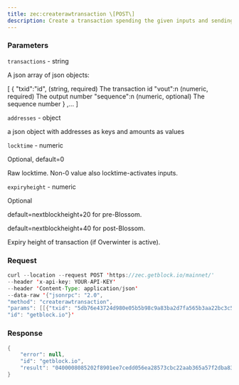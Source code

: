 ```yaml
---
title: zec:createrawtransaction \[POST\]
description: Create a transaction spending the given inputs and sending to the givenaddresses.Returns hex-encoded raw transaction.Note that the transactions inputs are not signed, and it is not storedin the wallet or transmitted to the network.
---
```


### Parameters


`transactions` - string

A json array of json objects:

\[ { "txid":"id", (string, required) The transaction id "vout":n
(numeric, required) The output number "sequence":n (numeric, optional)
The sequence number } ,... \]

`addresses` - object

a json object with addresses as keys and amounts as values

`locktime` - numeric

Optional, default=0

Raw locktime. Non-0 value also locktime-activates inputs.

`expiryheight` - numeric

Optional

default=nextblockheight+20 for pre-Blossom.

default=nextblockheight+40 for post-Blossom.

Expiry height of transaction (if Overwinter is active).

### Request

``` java
curl --location --request POST 'https://zec.getblock.io/mainnet/' 
--header 'x-api-key: YOUR-API-KEY' 
--header 'Content-Type: application/json' 
--data-raw '{"jsonrpc": "2.0",
"method": "createrawtransaction",
"params": [[{"txid": "5db76e43724d980e05b5b98c9a83ba2d7fa565b3aa22bc3c5728ea56d0ed7cee", "vout": 123, "secuence": 123456789}], [{"t1L2rjgGrvEqfrA5zqUca4GGxAeQg47CTpG": 1234}], null, null],
"id": "getblock.io"}'
```

###  Response

``` java
{
    "error": null,
    "id": "getblock.io",
    "result": "0400008085202f8901ee7cedd056ea28573cbc22aab365a57f2dba839a8cb9b5050e984d72436eb75d7b00000000ffffffff01009236bb1c0000001976a91417b04a8ede7164eccb961f46289305ec04014b6388ac00000000f21f15000000000000000000000000"
}
```

